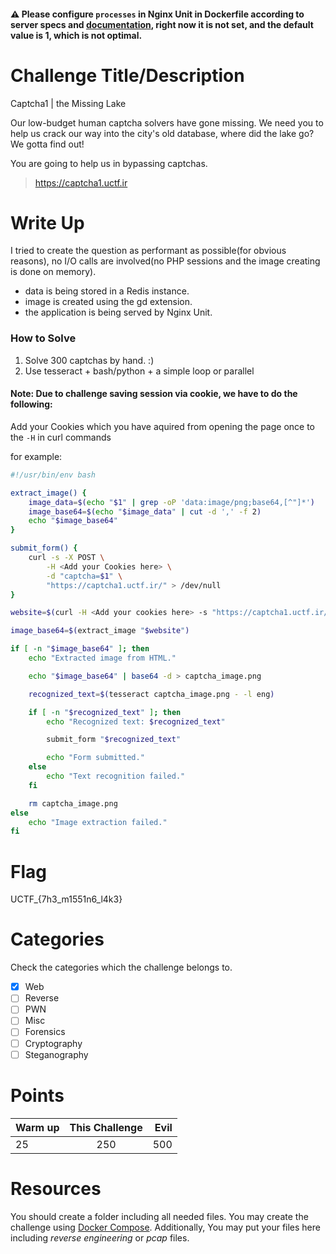 #### :warning: Please configure `processes` in Nginx Unit in Dockerfile according to server specs and [documentation](https://unit.nginx.org/configuration/#applications), right now it is not set, and the default value is 1, which is not optimal.


# Challenge Title/Description

Captcha1 | the Missing Lake

Our low-budget human captcha solvers have gone missing. We need you to help us crack our way into the city's old database, where did the lake go? We gotta find out!

You are going to help us in bypassing captchas.

> https://captcha1.uctf.ir

# Write Up

I tried to create the question as performant as possible(for obvious reasons), no I/O calls are involved(no PHP sessions and the image creating is done on memory).

- data is being stored in a Redis instance.
- image is created using the gd extension.
- the application is being served by Nginx Unit.

### How to Solve
1. Solve 300 captchas by hand. :)
2. Use tesseract + bash/python + a simple loop or parallel

#### Note: Due to challenge saving session via cookie, we have to do the following:
Add your Cookies which you have aquired from opening the page once to the `-H` in curl commands

for example:
```bash
#!/usr/bin/env bash

extract_image() {
    image_data=$(echo "$1" | grep -oP 'data:image/png;base64,[^"]*')
    image_base64=$(echo "$image_data" | cut -d ',' -f 2)
    echo "$image_base64"
}

submit_form() {
    curl -s -X POST \
        -H <Add your Cookies here> \
        -d "captcha=$1" \
        "https://captcha1.uctf.ir/" > /dev/null
}

website=$(curl -H <Add your cookies here> -s "https://captcha1.uctf.ir/")

image_base64=$(extract_image "$website")

if [ -n "$image_base64" ]; then
    echo "Extracted image from HTML."

    echo "$image_base64" | base64 -d > captcha_image.png

    recognized_text=$(tesseract captcha_image.png - -l eng)

    if [ -n "$recognized_text" ]; then
        echo "Recognized text: $recognized_text"

        submit_form "$recognized_text"

        echo "Form submitted."
    else
        echo "Text recognition failed."
    fi

    rm captcha_image.png
else
    echo "Image extraction failed."
fi
```

# Flag

UCTF_{7h3_m1551n6_l4k3}

# Categories

Check the categories which the challenge belongs to.

- [x] Web
- [ ] Reverse
- [ ] PWN
- [ ] Misc
- [ ] Forensics
- [ ] Cryptography
- [ ] Steganography

# Points

| Warm up | This Challenge  | Evil |
| ------- |:---------------:| ----:|
| 25      | 250 | 500  |

# Resources

You should create a folder including all needed files. You may create the challenge using [Docker Compose](https://docs.docker.com/compose/gettingstarted/). Additionally, You may put your files here including *reverse engineering* or *pcap* files.
